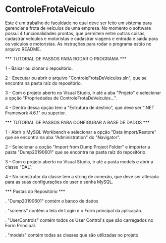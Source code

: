 # ControleFrotaVeiculo
Este é um trabalho de faculdade no qual deve ser feito um sistema para gerenciar a frota de veículos de uma empresa. No momento o software possuí 4 funcionalidades prontas, que permitem  entre outras coisas, cadastrar veículos e motoristas e cadastrar viagens e entrada e saída para os veículos e motoristas. As instruções para rodar o programa estão no arquivo README.

*** TUTORIAL DE PASSOS PARA RODAR O PROGRAMA ***

1 - Baixar ou clonar o repositório.

2 - Executar ou abrir o arquivo "ControleFrotaDeVeiculos.sln", que se encontra na pasta raíz do repositório.

3 - Com o projeto aberto no Visual Studio, ir até a aba "Projeto" e selecionar a opção "Propriedades de ControleFrotaDeVeiculos...".

4 - Dentro dessa opção tem a "Estrutura de destino", que deve ser ".NET Framework 4.6.1" ou superior.

*** TUTORIAL DE PASSOS PARA CONFIGURAR A BASE DE DADOS ***

1 - Abrir o MySQL Workbench e selecionar a opção "Data Import/Restore" que se encontra na aba "Administration" do "Navigator".

2 - Selecionar a opção "Import from Dump Project Folder" e importar a pasta "Dump20190601" que se encontra na pasta raíz do repositório.

3 - Com o projeto aberto no Visual Studio, ir até a pasta models e abrir a classe "DAL".

4 - No construtor da classe tem a string de conexão, que deve ser alterada para as suas configurações de user e senha MySQL.

*** Pastas do Repositório ***

. "Dump20190601" contém o banco de dados

. "screens" contém a tela de Login e o Form principal da aplicação.

. "UserControls" contém todos os User Control's que são carregados no Form Principal.

. "models" contém todas as classes que são utilizadas no projeto.



